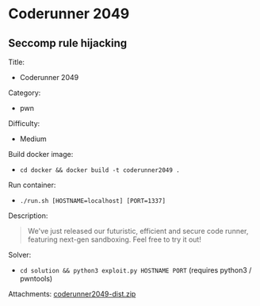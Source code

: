 # Coderunner 2049

## Seccomp rule hijacking

Title:
- Coderunner 2049

Category:
- pwn

Difficulty:
- Medium

Build docker image:
 - `cd docker && docker build -t coderunner2049 .`
 
Run container:
 - `./run.sh [HOSTNAME=localhost] [PORT=1337] `

Description:

> We've just released our futuristic, efficient and secure code runner, featuring next-gen sandboxing. Feel free to try it out!

Solver:
 - `cd solution && python3 exploit.py HOSTNAME PORT` (requires python3 / pwntools)

Attachments: [coderunner2049-dist.zip](coderunner2049-dist.zip)
